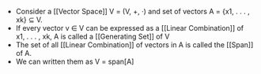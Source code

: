 - Consider a [[Vector Space]] V = (V, +, ·) and set of vectors A = {x1, . . . , xk} ⊆ V. 
- If every vector v ∈ V can be expressed as a [[Linear Combination]] of x1, . . . , xk, A is called a [[Generating Set]] of V
- The set of all [[Linear Combination]] of vectors in A is called the [[Span]] of A.
- We can written them as V = span[A]